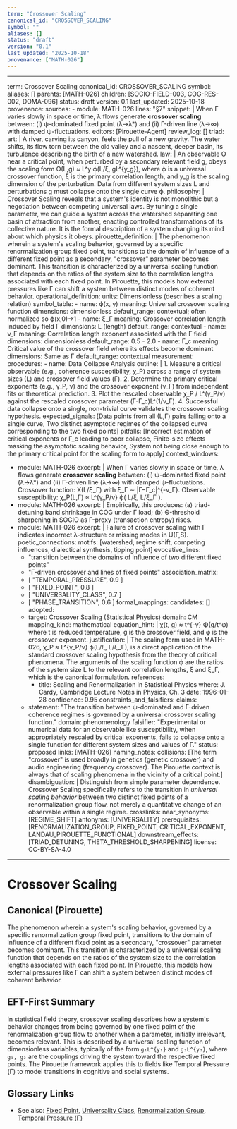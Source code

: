 ```yaml
---
term: "Crossover Scaling"
canonical_id: "CROSSOVER_SCALING"
symbol: ""
aliases: []
status: "draft"
version: "0.1"
last_updated: "2025-10-18"
provenance: ["MATH-026"]
---
```


---
term: Crossover Scaling
canonical_id: CROSSOVER_SCALING
symbol: 
aliases: []
parents: [MATH-026]
children: [SOCIO-FIELD-003, COG-RES-002, DOMA-096]
status: draft
version: 0.1
last_updated: 2025-10-18
provenance:
  sources:
    - module: MATH-026
      lines: "§7"
      snippet: |
        When Γ varies slowly in space or time, λ flows generate **crossover scaling** between:
        (i) ψ-dominated fixed point (λ→λ*) and (ii) Γ-driven line (λ→∞) with damped ψ-fluctuations.
  editors: [Pirouette-Agent]
  review_log: []
triad:
  art: |
    A river, carving its canyon, feels the pull of a new gravity. The water shifts, its flow torn between the old valley and a nascent, deeper basin, its turbulence describing the birth of a new watershed.
  law: |
    An observable O near a critical point, when perturbed by a secondary relevant field g, obeys the scaling form O(L,g) ≈ L^y ϕ(L/ξ, gL^{y_g}), where ϕ is a universal crossover function, ξ is the primary correlation length, and y_g is the scaling dimension of the perturbation. Data from different system sizes L and perturbations g must collapse onto the single curve ϕ.
  philosophy: |
    Crossover Scaling reveals that a system's identity is not monolithic but a negotiation between competing universal laws. By tuning a single parameter, we can guide a system across the watershed separating one basin of attraction from another, enacting controlled transformations of its collective nature. It is the formal description of a system changing its mind about which physics it obeys.
pirouette_definition: |
  The phenomenon wherein a system's scaling behavior, governed by a specific renormalization group fixed point, transitions to the domain of influence of a different fixed point as a secondary, "crossover" parameter becomes dominant. This transition is characterized by a universal scaling function that depends on the ratios of the system size to the correlation lengths associated with each fixed point. In Pirouette, this models how external pressures like Γ can shift a system between distinct modes of coherent behavior.
operational_definition:
  units: Dimensionless (describes a scaling relation)
  symbol_table:
    - name: ϕ(x, y)
      meaning: Universal crossover scaling function
      dimensions: dimensionless
      default_range: contextual; often normalized so ϕ(x,0)→1
    - name: ξ_Γ
      meaning: Crossover correlation length induced by field Γ
      dimensions: L (length)
      default_range: contextual
    - name: ν_Γ
      meaning: Correlation length exponent associated with the Γ field
      dimensions: dimensionless
      default_range: 0.5 - 2.0
    - name: Γ_c
      meaning: Critical value of the crossover field where its effects become dominant
      dimensions: Same as Γ
      default_range: contextual
  measurement:
    procedures:
      - name: Data Collapse Analysis
        outline: |
          1. Measure a critical observable (e.g., coherence susceptibility, χ_P) across a range of system sizes (L) and crossover field values (Γ).
          2. Determine the primary critical exponents (e.g., γ_P, ν) and the crossover exponent (ν_Γ) from independent fits or theoretical prediction.
          3. Plot the rescaled observable χ_P / L^(γ_P/ν) against the rescaled crossover parameter (Γ-Γ_c)L^(1/ν_Γ).
          4. Successful data collapse onto a single, non-trivial curve validates the crossover scaling hypothesis.
        expected_signals: [Data points from all (L,Γ) pairs falling onto a single curve, Two distinct asymptotic regimes of the collapsed curve corresponding to the two fixed points]
        pitfalls: [Incorrect estimation of critical exponents or Γ_c leading to poor collapse, Finite-size effects masking the asymptotic scaling behavior, System not being close enough to the primary critical point for the scaling form to apply]
context_windows:
  - module: MATH-026
    excerpt: |
      When Γ varies slowly in space or time, λ flows generate **crossover scaling** between: (i) ψ-dominated fixed point (λ→λ*) and (ii) Γ-driven line (λ→∞) with damped ψ-fluctuations.
      Crossover function: X(L/ξ_Γ) with ξ_Γ ∼ |Γ−Γ_c|^{-ν_Γ}. Observable susceptibility: χ_P(L,Γ) ≈ L^{γ_P/ν} ϕ( L/ξ, L/ξ_Γ ).
  - module: MATH-026
    excerpt: |
      Empirically, this produces: (a) triad-detuning band shrinkage in COG under Γ load; (b) Θ-threshold sharpening in SOCIO as Γ-proxy (transaction entropy) rises.
  - module: MATH-026
    excerpt: |
      Failure of crossover scaling with Γ indicates incorrect λ-structure or missing modes in U(Γ,S).
poetic_connections:
  motifs: [watershed, regime shift, competing influences, dialectical synthesis, tipping point]
  evocative_lines:
    - "transition between the domains of influence of two different fixed points"
    - "Γ-driven crossover and lines of fixed points"
  association_matrix:
    - [ "TEMPORAL_PRESSURE", 0.9 ]
    - [ "FIXED_POINT", 0.8 ]
    - [ "UNIVERSALITY_CLASS", 0.7 ]
    - [ "PHASE_TRANSITION", 0.6 ]
formal_mappings:
  candidates: []
  adopted:
    - target: Crossover Scaling (Statistical Physics)
      domain: CM
      mapping_kind: mathematical
      equation_hint: |
        χ(t, g) ≈ t^{-γ} Φ(g/t^φ) where t is reduced temperature, g is the crossover field, and φ is the crossover exponent.
      justification: |
        The scaling form used in MATH-026, χ_P ≈ L^{γ_P/ν} ϕ(L/ξ, L/ξ_Γ), is a direct application of the standard crossover scaling hypothesis from the theory of critical phenomena. The arguments of the scaling function ϕ are the ratios of the system size L to the relevant correlation lengths, ξ and ξ_Γ, which is the canonical formulation.
      references:
        - title: Scaling and Renormalization in Statistical Physics
          where: J. Cardy, Cambridge Lecture Notes in Physics, Ch. 3
          date: 1996-01-28
      confidence: 0.95
constraints_and_falsifiers:
  claims:
    - statement: "The transition between ψ-dominated and Γ-driven coherence regimes is governed by a universal crossover scaling function."
      domain: phenomenology
      falsifier: "Experimental or numerical data for an observable like susceptibility, when appropriately rescaled by critical exponents, fails to collapse onto a single function for different system sizes and values of Γ."
      status: proposed
      links: [MATH-026]
naming_notes:
  collisions: [The term "crossover" is used broadly in genetics (genetic crossover) and audio engineering (frequency crossover). The Pirouette context is always that of scaling phenomena in the vicinity of a critical point.]
  disambiguation: |
    Distinguish from simple parameter dependence. Crossover Scaling specifically refers to the transition in *universal scaling behavior* between two distinct fixed points of a renormalization group flow, not merely a quantitative change of an observable within a single regime.
crosslinks:
  near_synonyms: [REGIME_SHIFT]
  antonyms: [UNIVERSALITY]
  prerequisites: [RENORMALIZATION_GROUP, FIXED_POINT, CRITICAL_EXPONENT, LANDAU_PIROUETTE_FUNCTIONAL]
  downstream_effects: [TRIAD_DETUNING, THETA_THRESHOLD_SHARPENING]
license: CC-BY-SA-4.0
---

# Crossover Scaling

## Canonical (Pirouette)
The phenomenon wherein a system's scaling behavior, governed by a specific renormalization group fixed point, transitions to the domain of influence of a different fixed point as a secondary, "crossover" parameter becomes dominant. This transition is characterized by a universal scaling function that depends on the ratios of the system size to the correlation lengths associated with each fixed point. In Pirouette, this models how external pressures like Γ can shift a system between distinct modes of coherent behavior.

## EFT-First Summary
In statistical field theory, crossover scaling describes how a system's behavior changes from being governed by one fixed point of the renormalization group flow to another when a parameter, initially irrelevant, becomes relevant. This is described by a universal scaling function of dimensionless variables, typically of the form `g₁L^{y₁}` and `g₂L^{y₂}`, where `g₁, g₂` are the couplings driving the system toward the respective fixed points. The Pirouette framework applies this to fields like Temporal Pressure (Γ) to model transitions in cognitive and social systems.

## Glossary Links
- See also: [Fixed Point](<link>), [Universality Class](<link>), [Renormalization Group](<link>), [Temporal Pressure (Γ)](<link>)